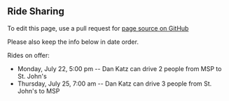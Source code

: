 ## Ride Sharing

To edit this page, use a pull request for [page source on GitHub](https://github.com/Collegeville/CW3S19/blob/master/Ride_sharing.md)

Please also keep the info below in date order.

Rides on offer:
- Monday, July 22, 5:00 pm -- Dan Katz can drive 2 people from MSP to St. John's
- Thursday, July 25, 7:00 am -- Dan Katz can drive 3 people from St. John's to MSP
